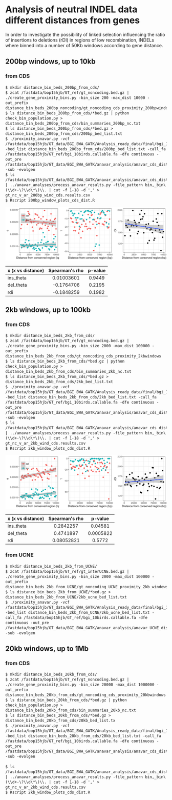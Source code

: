 # Analysis of neutral INDEL data different distances from genes 

In order to investigate the possibility of linked selection influencing the ratio of insertions to deletions (rDI) in
regions of low recombination, INDELs where binned into a number of 50Kb windows according to gene distance.

## 200bp windows, up to 10kb 

### from CDS

```
$ mkdir distance_bin_beds_200bp_from_cds/
$ zcat /fastdata/bop15hjb/GT_ref/gt_noncoding.bed.gz | ./create_gene_proximity_bins.py -bin_size 200 -max_dist 10000 -out_prefix distance_bin_beds_200bp_noncoding/gt_noncoding_cds_proximity_200bpwindows
$ ls distance_bin_beds_200bp_from_cds/*bed.gz | python check_bin_population.py > distance_bin_beds_200bp_from_cds/bin_summaries_200bp_nc.txt
$ ls distance_bin_beds_200bp_from_cds/*bed.gz > distance_bin_beds_200bp_from_cds/200bp_bed_list.txt
$ ./proximity_anavar.py -vcf /fastdata/bop15hjb/GT_data/BGI_BWA_GATK/Analysis_ready_data/final/bgi_10birds.filtered_indels.pol.anno.recomb.line.vcf.gz -bed_list distance_bin_beds_200bp_from_cds/200bp_bed_list.txt -call_fa /fastdata/bop15hjb/GT_ref/bgi_10birds.callable.fa -dfe continuous -out_pre /fastdata/bop15hjb/GT_data/BGI_BWA_GATK/anavar_analysis/anavar_cds_distance_200bp_nc/gt_sel_ar_ref_cdsdist_200bp -sub -evolgen
$ ls /fastdata/bop15hjb/GT_data/BGI_BWA_GATK/anavar_analysis/anavar_cds_distance_200bp_nc/*results* | ../anavar_analyses/process_anavar_results.py -file_pattern bin,_bin\(\\d+-\?\\d\*\)\\. | cut -f 1-18 -d ',' > gt_nc_v_ar_200bp_wind_cds.results.csv
$ Rscript 200bp_window_plots_cds_dist.R 
```

![200bp](200bp_nc_cds_dist.png)

| x (x vs distance) | Spearman's rho | p-value |
|:------------------|:--------------:|:-------:|
|ins_theta          | 0.01003601     | 0.9449  |
|del_theta          | -0.1764706     | 0.2195  |
|rdi                | -0.1848259     | 0.1982  |


## 2kb windows, up to 100kb 

### from CDS

```
$ mkdir distance_bin_beds_2kb_from_cds/
$ zcat /fastdata/bop15hjb/GT_ref/gt_noncoding.bed.gz | ./create_gene_proximity_bins.py -bin_size 2000 -max_dist 100000 -out_prefix distance_bin_beds_2kb_from_cds/gt_noncoding_cds_proximity_2kbwindows
$ ls distance_bin_beds_2kb_from_cds/*bed.gz | python check_bin_population.py > distance_bin_beds_2kb_from_cds/bin_summaries_2kb_nc.txt
$ ls distance_bin_beds_2kb_from_cds/*bed.gz > distance_bin_beds_2kb_from_cds/2kb_bed_list.txt
$ ./proximity_anavar.py -vcf /fastdata/bop15hjb/GT_data/BGI_BWA_GATK/Analysis_ready_data/final/bgi_10birds.filtered_indels.pol.anno.recomb.line.vcf.gz -bed_list distance_bin_beds_2kb_from_cds/2kb_bed_list.txt -call_fa /fastdata/bop15hjb/GT_ref/bgi_10birds.callable.fa -dfe continuous -out_pre /fastdata/bop15hjb/GT_data/BGI_BWA_GATK/anavar_analysis/anavar_cds_distance_2kb_nc/gt_sel_ar_ref_cdsdist_2kb -sub -evolgen
$ ls /fastdata/bop15hjb/GT_data/BGI_BWA_GATK/anavar_analysis/anavar_cds_distance_2kb_nc/*results* | ../anavar_analyses/process_anavar_results.py -file_pattern bin,_bin\(\\d+-\?\\d\*\)\\. | cut -f 1-18 -d ',' > gt_nc_v_ar_2kb_wind_cds.results.csv
$ Rscript 2kb_window_plots_cds_dist.R 
```

![2kb](2kb_nc_cds_dist.png)

| x (x vs distance) | Spearman's rho | p-value |
|:------------------|:--------------:|:-------:|
|ins_theta          | 0.2842257      | 0.04581 |
|del_theta          | 0.4741897      | 0.0005822  |
|rdi                | 0.08052821     | 0.5772  |


### from UCNE

```
$ mkdir distance_bin_beds_2kb_from_UCNE/
$ zcat /fastdata/bop15hjb/GT_ref/gt_interUCNE.bed.gz | ./create_gene_proximity_bins.py -bin_size 2000 -max_dist 100000 -out_prefix distance_bin_beds_2kb_from_UCNE/gt_noncoding_UCNE_proximity_2kb_windows
$ ls distance_bin_beds_2kb_from_UCNE/*bed.gz > distance_bin_beds_2kb_from_UCNE/2kb_ucne_bed_list.txt
$ ./proximity_anavar.py -vcf /fastdata/bop15hjb/GT_data/BGI_BWA_GATK/Analysis_ready_data/final/bgi_10birds.filtered_indels.pol.anno.recomb.line.vcf.gz -bed_list distance_bin_beds_2kb_from_UCNE/2kb_ucne_bed_list.txt -call_fa /fastdata/bop15hjb/GT_ref/bgi_10birds.callable.fa -dfe continuous -out_pre /fastdata/bop15hjb/GT_data/BGI_BWA_GATK/anavar_analysis/anavar_UCNE_distance_2kb_nc/gt_sel_ar_ref_UCNEdist_2kb -sub -evolgen
```

## 20kb windows, up to 1Mb 

### from CDS

```
$ mkdir distance_bin_beds_20kb_from_cds/
$ zcat /fastdata/bop15hjb/GT_ref/gt_noncoding.bed.gz | ./create_gene_proximity_bins.py -bin_size 20000 -max_dist 1000000 -out_prefix distance_bin_beds_20kb_from_cds/gt_noncoding_cds_proximity_20kbwindows
$ ls distance_bin_beds_20kb_from_cds/*bed.gz | python check_bin_population.py > distance_bin_beds_20kb_from_cds/bin_summaries_20kb_nc.txt
$ ls distance_bin_beds_20kb_from_cds/*bed.gz > distance_bin_beds_20kb_from_cds/20kb_bed_list.tx
$ ./proximity_anavar.py -vcf /fastdata/bop15hjb/GT_data/BGI_BWA_GATK/Analysis_ready_data/final/bgi_10birds.filtered_indels.pol.anno.recomb.line.vcf.gz -bed_list distance_bin_beds_20kb_from_cds/20kb_bed_list.txt -call_fa /fastdata/bop15hjb/GT_ref/bgi_10birds.callable.fa -dfe continuous -out_pre /fastdata/bop15hjb/GT_data/BGI_BWA_GATK/anavar_analysis/anavar_cds_distance_20kb_nc/gt_sel_ar_ref_cdsdist_20kb -sub -evolgen

$ ls /fastdata/bop15hjb/GT_data/BGI_BWA_GATK/anavar_analysis/anavar_cds_distance_2kb_nc/*results* | ../anavar_analyses/process_anavar_results.py -file_pattern bin,_bin\(\\d+-\?\\d\*\)\\. | cut -f 1-18 -d ',' > gt_nc_v_ar_2kb_wind_cds.results.csv
$ Rscript 2kb_window_plots_cds_dist.R 
```